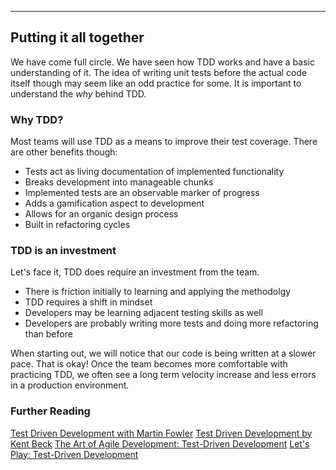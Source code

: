 
---
## Putting it all together

We have come full circle. We have seen how TDD works and have a basic understanding of it. The idea of writing unit tests before the actual code itself though may seem like an odd practice for some. It is important to understand the *why* behind TDD.

### Why TDD?
Most teams will use TDD as a means to improve their test coverage. There are other benefits though:
- Tests act as living documentation of implemented functionality
- Breaks development into manageable chunks
- Implemented tests are an observable marker of progress
- Adds a gamification aspect to development
- Allows for an organic design process
- Built in refactoring cycles

### TDD is an investment
Let's face it, TDD does require an investment from the team.

- There is friction initially to learning and applying the methodolgy
- TDD requires a shift in mindset
- Developers may be learning adjacent testing skills as well
- Developers are probably writing more tests and doing more refactoring than before

When starting out, we will notice that our code is being written at a slower pace. That is okay! Once the team becomes more comfortable with practicing TDD, we often see a long term velocity increase and less errors in a production environment.

### Further Reading
[Test Driven Development with Martin Fowler](https://martinfowler.com/bliki/TestDrivenDevelopment.html)
[Test Driven Development by Kent Beck](https://www.amazon.com/gp/product/0321146530/ref=as_li_tl?ie=UTF8&camp=1789&creative=9325&creativeASIN=0321146530&linkCode=as2&tag=martinfowlerc-20)
[The Art of Agile Development: Test-Driven Development](http://www.jamesshore.com/v2/books/aoad1/test_driven_development)
[Let's Play: Test-Driven Development](http://www.jamesshore.com/v2/projects/lets-play-tdd)

